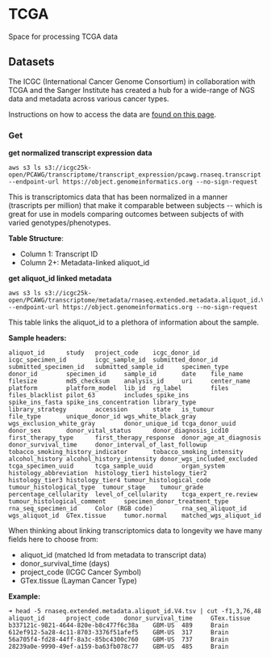 # TCGA

Space for processing TCGA data

## Datasets
The ICGC (International Cancer Genome Consortium) in collaboration with TCGA and the Sanger Institute has created a hub for a wide-range of NGS data and metadata across various cancer types.

Instructions on how to access the data are [found on this page](https://docs.icgc-argo.org/docs/data-access/icgc-25k-data).

### Get
**get normalized transcript expression data**

```
aws s3 ls s3://icgc25k-open/PCAWG/transcriptome/transcript_expression/pcawg.rnaseq.transcript.expr.tpm.tsv.gz --endpoint-url https://object.genomeinformatics.org --no-sign-request
```

This is transcriptomics data that has been normalized in a manner (trascripts per million) that make it comparable between subjects -- which is great for use in models comparing outcomes between subjects of with varied genotypes/phenotypes.

**Table Structure**:
- Column 1: Transcript ID
- Column 2+: Metadata-linked aliquot_id


**get aliquot_id linked metadata**
```
aws s3 ls s3://icgc25k-open/PCAWG/transcriptome/metadata/rnaseq.extended.metadata.aliquot_id.V4.tsv.gz --endpoint-url https://object.genomeinformatics.org --no-sign-request
```

This table links the aliquot_id to a plethora of information about the sample.

**Sample headers:**
```
aliquot_id      study   project_code    icgc_donor_id   icgc_specimen_id        icgc_sample_id  submitted_donor_id      submitted_specimen_id   submitted_sample_id     specimen_type   donor_id        specimen_id     sample_id       date    file_name filesize        md5_checksum    analysis_id     uri     center_name     platform        platform_model  lib_id  rg_label        files   files_blacklist pilot_63        includes_spike_ins      spike_ins_fasta spike_ins_concentration library_type      library_strategy        accession       state   is_tumour       file_type       unique_donor_id wgs_white_black_gray    wgs_exclusion_white_gray        donor_unique_id tcga_donor_uuid donor_sex       donor_vital_status      donor_diagnosis_icd10     first_therapy_type      first_therapy_response  donor_age_at_diagnosis  donor_survival_time     donor_interval_of_last_followup tobacco_smoking_history_indicator       tobacco_smoking_intensity       alcohol_history alcohol_history_intensity donor_wgs_included_excluded     tcga_specimen_uuid      tcga_sample_uuid        organ_system    histology_abbreviation  histology_tier1 histology_tier2 histology_tier3 histology_tier4 tumour_histological_code        tumour_histological_type  tumour_stage    tumour_grade    percentage_cellularity  level_of_cellularity    tcga_expert_re.review   tumour_histological_comment     specimen_donor_treatment_type   rna_seq_specimen_id     Color (RGB code)        rna_seq_aliquot_id        wgs_aliquot_id  GTex.tissue     tumor.normal    matched_wgs_aliquot_id
```

When thinking about linking transcriptomics data to longevity we have many fields here to choose from:
- aliquot_id (matched Id from metadata to transcript data)
- donor_survival_time (days)
- project_code (ICGC Cancer Symbol)
- GTex.tissue (Layman Cancer Type)

**Example:**
```
➜ head -5 rnaseq.extended.metadata.aliquot_id.V4.tsv | cut -f1,3,76,48 
aliquot_id      project_code    donor_survival_time     GTex.tissue
b337121c-9821-4644-820e-b8c477f6c38a    GBM-US  489     Brain
612ef912-5a28-4c11-8703-3376f51afef5    GBM-US  317     Brain
56a705f4-fd28-44ff-8a3c-85bc4300c760    GBM-US  737     Brain
28239a0e-9990-49ef-a159-ba63fb078c77    GBM-US  485     Brain
```
